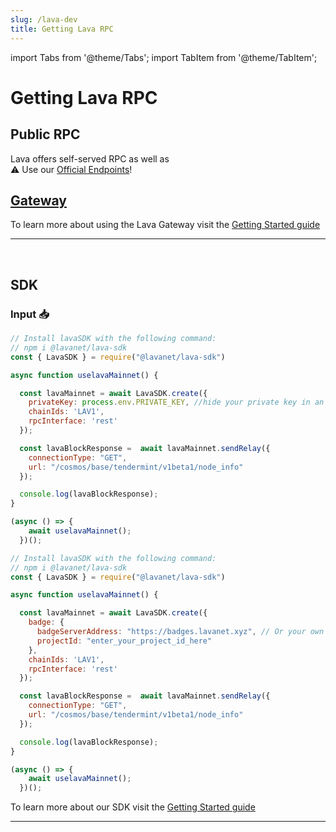 ```yaml
---
slug: /lava-dev
title: Getting Lava RPC
---
```


import Tabs from '@theme/Tabs';
import TabItem from '@theme/TabItem';

# Getting Lava RPC

## Public RPC

Lava offers self-served RPC as well as  
⚠️ Use our [Official Endpoints](/public-rpc)!

## [Gateway](https://gateway.lavanet.xyz/?utm_source=lava-dev&utm_medium=docs&utm_campaign=docs-to-gateway)

To learn more about using the Lava Gateway visit the [Getting Started guide](https://docs.lavanet.xyz/gateway-getting-started?utm_source=lava-dev&utm_medium=docs&utm_campaign=docs-to-docs)

<hr />
<br />

## SDK

### Input 📥

<Tabs>
<TabItem value="backend" label="BackEnd">

```jsx
// Install lavaSDK with the following command:
// npm i @lavanet/lava-sdk
const { LavaSDK } = require("@lavanet/lava-sdk")

async function uselavaMainnet() {

  const lavaMainnet = await LavaSDK.create({
    privateKey: process.env.PRIVATE_KEY, //hide your private key in an environmental variable
    chainIds: 'LAV1',
    rpcInterface: 'rest'
  });

  const lavaBlockResponse =  await lavaMainnet.sendRelay({
    connectionType: "GET",
    url: "/cosmos/base/tendermint/v1beta1/node_info"
  });

  console.log(lavaBlockResponse);
}

(async () => {
    await uselavaMainnet();
  })();
```

</TabItem>
<TabItem value="frontend" label="FrontEnd">

```jsx
// Install lavaSDK with the following command:
// npm i @lavanet/lava-sdk
const { LavaSDK } = require("@lavanet/lava-sdk")

async function uselavaMainnet() {

  const lavaMainnet = await LavaSDK.create({
    badge: {
      badgeServerAddress: "https://badges.lavanet.xyz", // Or your own Badge-Server URL 
      projectId: "enter_your_project_id_here" 
    },    
    chainIds: 'LAV1',
    rpcInterface: 'rest'
  });

  const lavaBlockResponse =  await lavaMainnet.sendRelay({
    connectionType: "GET",
    url: "/cosmos/base/tendermint/v1beta1/node_info"
  });

  console.log(lavaBlockResponse);
}

(async () => {
    await uselavaMainnet();
  })();
```
</TabItem>
</Tabs>


To learn more about our SDK visit the [Getting Started guide](https://docs.lavanet.xyz/sdk-getting-started?utm_source=getting-lava-rpc&utm_medium=docs&utm_campaign=docs-to-docs)

<hr />
